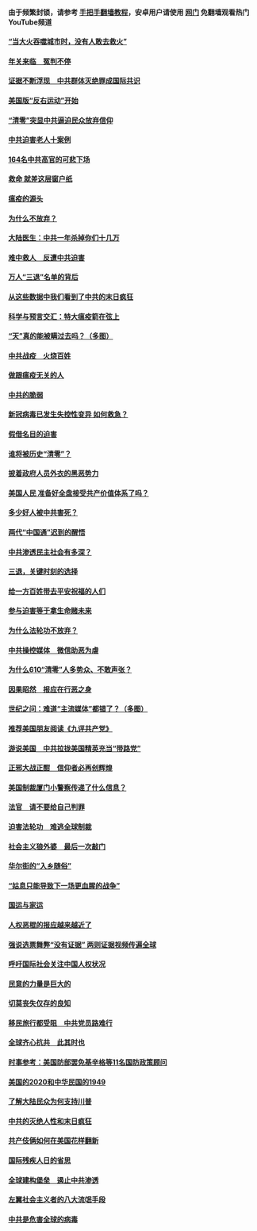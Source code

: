#### 由于频繁封锁，请参考 [手把手翻墙教程](https://github.com/gfw-breaker/guides/wiki/)，安卓用户请使用 [网门](https://github.com/gfw-breaker/nogfw/blob/master/dl.md?t=01271200) 免翻墙观看热门YouTube频道 

#### [“当大火吞噬城市时，没有人敢去救火”](../pages/251/419077.md?t=01271200) 

#### [年关来临　冤判不停](../pages/251/419093.md?t=01271200) 

#### [证据不断浮现　中共群体灭绝罪成国际共识](../pages/251/419031.md?t=01271200) 

#### [美国版“反右运动”开始](../pages/251/419030.md?t=01271200) 

#### [“清零”突显中共逼迫民众放弃信仰](../pages/251/418995.md?t=01271200) 

#### [中共迫害老人十案例](../pages/251/418831.md?t=01271200) 

#### [164名中共高官的可悲下场](../pages/251/418676.md?t=01271200) 

#### [救命 就差这层窗户纸](../pages/251/418706.md?t=01271200) 

#### [瘟疫的源头](../pages/251/418661.md?t=01271200) 

#### [为什么不放弃？](../pages/251/418691.md?t=01271200) 

#### [大陆医生：中共一年杀掉你们十几万](../pages/251/418670.md?t=01271200) 

#### [难中救人　反遭中共迫害](../pages/251/418414.md?t=01271200) 

#### [万人“三退”名单的背后](../pages/251/418505.md?t=01271200) 

#### [从这些数据中我们看到了中共的末日疯狂](../pages/251/418420.md?t=01271200) 

#### [科学与预言交汇：特大瘟疫箭在弦上](../pages/251/418266.md?t=01271200) 

#### [“天”真的能被瞒过去吗？（多图）](../pages/251/418308.md?t=01271200) 

#### [中共战疫　火烧百姓](../pages/251/418220.md?t=01271200) 

#### [做跟瘟疫无关的人](../pages/251/418171.md?t=01271200) 

#### [中共的脆弱](../pages/251/418196.md?t=01271200) 

#### [新冠病毒已发生失控性变异 如何救急？](../pages/251/418032.md?t=01271200) 

#### [假借名目的迫害](../pages/251/418055.md?t=01271200) 

#### [谁将被历史“清零”？](../pages/251/417485.md?t=01271200) 

#### [披着政府人员外衣的黑恶势力](../pages/251/417442.md?t=01271200) 

#### [美国人民 准备好全盘接受共产价值体系了吗？](../pages/251/417491.md?t=01271200) 

#### [多少好人被中共害死？](../pages/251/417144.md?t=01271200) 

#### [两代“中国通”迟到的醒悟](../pages/251/417064.md?t=01271200) 

#### [中共渗透民主社会有多深？](../pages/251/417063.md?t=01271200) 

#### [三退，关键时刻的选择](../pages/251/416969.md?t=01271200) 

#### [给一方百姓带去平安祝福的人们](../pages/251/416941.md?t=01271200) 

#### [参与迫害等于拿生命赌未来](../pages/251/416856.md?t=01271200) 

#### [为什么法轮功不放弃？](../pages/251/416864.md?t=01271200) 

#### [中共操控媒体　微信助恶为虐](../pages/251/416724.md?t=01271200) 

#### [为什么610“清零”人多势众、不敢声张？](../pages/251/416632.md?t=01271200) 

#### [因果昭然　报应在行恶之身](../pages/251/416582.md?t=01271200) 

#### [世纪之问：难道“主流媒体”都错了？（多图）](../pages/251/416571.md?t=01271200) 

#### [推荐美国朋友阅读《九评共产党》](../pages/251/416510.md?t=01271200) 

#### [游说美国　中共拉拢美国精英充当“带路党”](../pages/251/416529.md?t=01271200) 

#### [正邪大战正酣　信仰者必再创辉煌](../pages/251/416433.md?t=01271200) 

#### [美国制裁厦门小警察传递了什么信息？](../pages/251/416432.md?t=01271200) 

#### [法官　请不要给自己判罪](../pages/251/416379.md?t=01271200) 

#### [迫害法轮功　难逃全球制裁](../pages/251/416380.md?t=01271200) 

#### [社会主义狼外婆　最后一次敲门](../pages/251/416394.md?t=01271200) 

#### [华尔街的“入乡随俗”](../pages/251/416395.md?t=01271200) 

#### [“姑息只能导致下一场更血腥的战争”](../pages/251/416223.md?t=01271200) 

#### [国运与家运](../pages/251/416224.md?t=01271200) 

#### [人权恶棍的报应越来越近了](../pages/251/416276.md?t=01271200) 

#### [强说选票舞弊“没有证据” 两则证据视频传遍全球](../pages/251/416227.md?t=01271200) 

#### [呼吁国际社会关注中国人权状况](../pages/251/416135.md?t=01271200) 

#### [民意的力量是巨大的](../pages/251/416222.md?t=01271200) 

#### [切莫丧失仅存的良知](../pages/251/416134.md?t=01271200) 

#### [移民旅行都受阻　中共党员路难行](../pages/251/416033.md?t=01271200) 

#### [全球齐心抗共　此其时也](../pages/251/415989.md?t=01271200) 

#### [时事参考：美国防部罢免基辛格等11名国防政策顾问](../pages/251/415970.md?t=01271200) 

#### [美国的2020和中华民国的1949](../pages/251/415949.md?t=01271200) 

#### [了解大陆民众为何支持川普](../pages/251/415950.md?t=01271200) 

#### [中共的灭绝人性和末日疯狂](../pages/251/415944.md?t=01271200) 

#### [共产伎俩如何在美国花样翻新](../pages/251/415908.md?t=01271200) 

#### [国际残疾人日的省思](../pages/251/415849.md?t=01271200) 

#### [全球建构堡垒　遏止中共渗透](../pages/251/415850.md?t=01271200) 

#### [左翼社会主义者的八大流氓手段](../pages/251/415802.md?t=01271200) 

#### [中共是危害全球的病毒](../pages/251/415569.md?t=01271200) 

